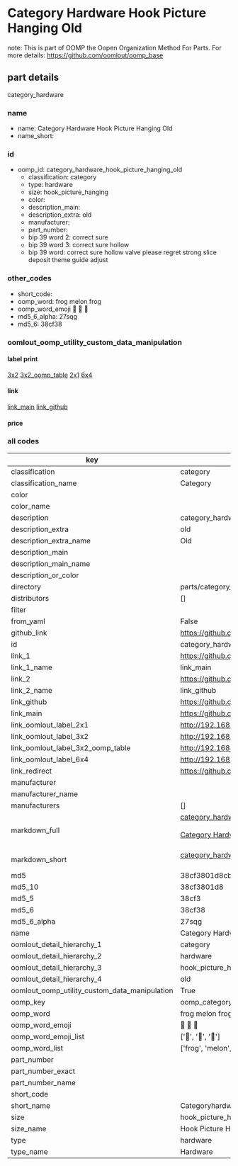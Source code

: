 # Category Hardware Hook Picture Hanging Old  

note: This is part of OOMP the Oopen Organization Method For Parts. For more details: https://github.com/oomlout/oomp_base

##  part details
  



category_hardware



### name
* name: Category Hardware Hook Picture Hanging Old
* name_short: 
### id
* oomp_id: category_hardware_hook_picture_hanging_old
  * classification: category
  * type: hardware
  * size: hook_picture_hanging
  * color: 
  * description_main: 
  * description_extra: old
  * manufacturer: 
  * part_number: 
  * bip 39 word 2: correct sure
  * bip 39 word 3: correct sure hollow
  * bip 39 word: correct sure hollow valve please regret strong slice deposit theme guide adjust

### other_codes
* short_code: 
* oomp_word: frog melon frog
* oomp_word_emoji :frog: :melon: :frog:
* md5_6_alpha: 27sqg
* md5_6: 38cf38






### oomlout_oomp_utility_custom_data_manipulation
#### label print
[3x2](http://192.168.1.245:1112/?label=oomp%2027sqg)
[3x2_oomp_table](http://192.168.1.108:1112/?label=oomp%2027sqg)
[2x1](http://192.168.1.242:1112/?label=oomp%2027sqg)
[6x4](http://192.168.1.55:1112/?label=oomp%2027sqg)    

#### link

[link_main](https://github.com/oomlout/oomlout_oomp_version_1_messy/tree/main/parts/category_hardware_hook_picture_hanging_old) [link_github](https://github.com/oomlout/oomlout_oomp_version_1_messy/tree/main/parts/category_hardware_hook_picture_hanging_old)                             

#### price







### all codes 
| key | value |  
| --- | --- |  
| classification | category |  
| classification_name | Category |  
| color |  |  
| color_name |  |  
| description | category_hardware |  
| description_extra | old |  
| description_extra_name | Old |  
| description_main |  |  
| description_main_name |  |  
| description_or_color |   |  
| directory | parts/category_hardware_hook_picture_hanging_old |  
| distributors | [] |  
| filter |  |  
| from_yaml | False |  
| github_link | https://github.com/oomlout/oomlout_oomp_part_src/tree/main/parts/category_hardware_hook_picture_hanging_old |  
| id | category_hardware_hook_picture_hanging_old |  
| link_1 | https://github.com/oomlout/oomlout_oomp_version_1_messy/tree/main/parts/category_hardware_hook_picture_hanging_old |  
| link_1_name | link_main |  
| link_2 | https://github.com/oomlout/oomlout_oomp_version_1_messy/tree/main/parts/category_hardware_hook_picture_hanging_old |  
| link_2_name | link_github |  
| link_github | https://github.com/oomlout/oomlout_oomp_version_1_messy/tree/main/parts/category_hardware_hook_picture_hanging_old |  
| link_main | https://github.com/oomlout/oomlout_oomp_version_1_messy/tree/main/parts/category_hardware_hook_picture_hanging_old |  
| link_oomlout_label_2x1 | http://192.168.1.242:1112/?label=oomp%2027sqg |  
| link_oomlout_label_3x2 | http://192.168.1.245:1112/?label=oomp%2027sqg |  
| link_oomlout_label_3x2_oomp_table | http://192.168.1.108:1112/?label=oomp%2027sqg |  
| link_oomlout_label_6x4 | http://192.168.1.55:1112/?label=oomp%2027sqg |  
| link_redirect | https://github.com/oomlout/oomlout_oomp_version_1_messy/tree/main/parts/category_hardware_hook_picture_hanging_old |  
| manufacturer |  |  
| manufacturer_name |  |  
| manufacturers | [] |  
| markdown_full | [category_hardware_hook_picture_hanging_old](none)<br>[](none)<br>[Category Hardware Hook Picture Hanging Old](none)<br><br> |  
| markdown_short | [category_hardware_hook_picture_hanging_old](none)<br><br> |  
| md5 | 38cf3801d8cb7ae6d2d33f10d9f68184 |  
| md5_10 | 38cf3801d8 |  
| md5_5 | 38cf3 |  
| md5_6 | 38cf38 |  
| md5_6_alpha | 27sqg |  
| name | Category Hardware Hook Picture Hanging Old |  
| oomlout_detail_hierarchy_1 | category |  
| oomlout_detail_hierarchy_2 | hardware |  
| oomlout_detail_hierarchy_3 | hook_picture_hanging |  
| oomlout_detail_hierarchy_4 | old |  
| oomlout_oomp_utility_custom_data_manipulation | True |  
| oomp_key | oomp_category_hardware_hook_picture_hanging_old |  
| oomp_word | frog melon frog |  
| oomp_word_emoji | :frog: :melon: :frog: |  
| oomp_word_emoji_list | [':frog:', ':melon:', ':frog:'] |  
| oomp_word_list | ['frog', 'melon', 'frog'] |  
| part_number |  |  
| part_number_exact |  |  
| part_number_name |  |  
| short_code |  |  
| short_name | Categoryhardware |  
| size | hook_picture_hanging |  
| size_name | Hook Picture Hanging |  
| type | hardware |  
| type_name | Hardware |  
